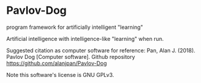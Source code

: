 # Pavlov-Dog
program framework for artificially intelligent "learning"

Artificial intelligence with intelligence-like "learning" when run.

Suggested citation as computer software for reference:
Pan, Alan J. (2018). Pavlov Dog [Computer software]. Github repository <https://github.com/alanjpan/Pavlov-Dog>

Note this software's license is GNU GPLv3.
